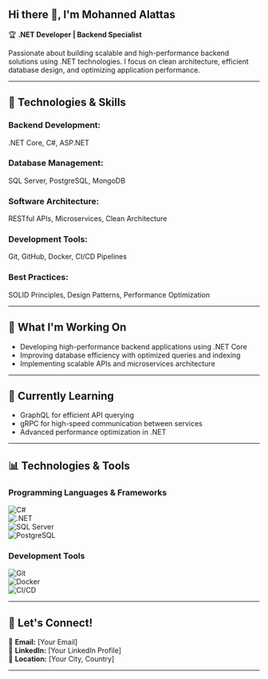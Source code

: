 ## Hi there 👋, I'm Mohanned Alattas

🏆 **.NET Developer | Backend Specialist**

Passionate about building scalable and high-performance backend solutions using .NET technologies. I focus on clean architecture, efficient database design, and optimizing application performance.

---
 
## 🔧 Technologies & Skills

### **Backend Development:**  
.NET Core, C#, ASP.NET  

### **Database Management:**  
SQL Server, PostgreSQL, MongoDB  

### **Software Architecture:**  
RESTful APIs, Microservices, Clean Architecture  

### **Development Tools:**  
Git, GitHub, Docker, CI/CD Pipelines  

### **Best Practices:**  
SOLID Principles, Design Patterns, Performance Optimization  

---

## 🚀 What I'm Working On

- Developing high-performance backend applications using .NET Core  
- Improving database efficiency with optimized queries and indexing  
- Implementing scalable APIs and microservices architecture  

---

## 🌱 Currently Learning

- GraphQL for efficient API querying  
- gRPC for high-speed communication between services  
- Advanced performance optimization in .NET  

---

## 📊 Technologies & Tools

### **Programming Languages & Frameworks**
![C#](https://img.shields.io/badge/-C%23-239120?style=flat-square&logo=c-sharp&logoColor=white)  
![.NET](https://img.shields.io/badge/-.NET-512BD4?style=flat-square&logo=dotnet&logoColor=white)  
![SQL Server](https://img.shields.io/badge/-SQL%20Server-CC2927?style=flat-square&logo=microsoft-sql-server&logoColor=white)  
![PostgreSQL](https://img.shields.io/badge/-PostgreSQL-4169E1?style=flat-square&logo=postgresql&logoColor=white)  

### **Development Tools**
![Git](https://img.shields.io/badge/-Git-F05032?style=flat-square&logo=git&logoColor=white)  
![Docker](https://img.shields.io/badge/-Docker-2496ED?style=flat-square&logo=docker&logoColor=white)  
![CI/CD](https://img.shields.io/badge/-CI/CD-8047E0?style=flat-square)  

---

## 💬 Let's Connect!

📧 **Email:** [Your Email]  
🌟 **LinkedIn:** [Your LinkedIn Profile]  
📍 **Location:** [Your City, Country]  

---
